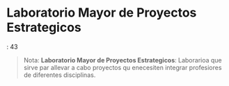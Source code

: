 # Laboratorio Mayor de Proyectos Estrategicos

: 43

> Nota: **Laboratorio Mayor de Proyectos Estrategicos**: Laborarioa que sirve par allevar a cabo proyectos qu enecesiten integrar profesiores de diferentes disciplinas.
>